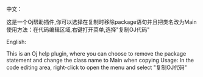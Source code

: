 
中文：

这是一个Oj帮助插件,你可以选择在复制时移除package语句并且把类名改为Main
使用方法：在代码编辑区域,右键打开菜单,选择"复制OJ代码"

English:

This is an Oj help plugin, where you can choose to remove the package statement and change the class name to Main when copying
Usage: In the code editing area, right-click to open the menu and select "复制OJ代码"
